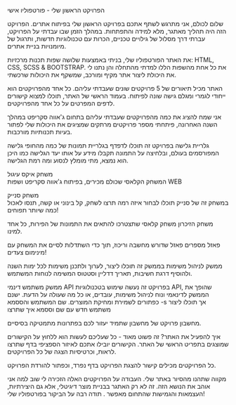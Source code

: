  הפרויקט הראשון שלי - פורטפוליו אישי

שלום לכולם, אני מתרגש לשתף אתכם בפרויקט הראשון שלי בפיתוח אתרים. הפרויקט הזה היה תהליך מאתגר, מלא למידה והתפתחות. במהלך הזמן שבו עבדתי על הפרויקט, עברתי דרך מסלול של גילויים טכניים, הכרות עם טכנולוגיות חדשות, ותרגול של מיומנויות בניית אתרים. 

את האתר הפורטפוליו שלי, בניתי באמצעות שלושה שפות תכנות מרכזיות: HTML, CSS, SCSS & BOOTSTRAP. את כל אחת מהשפות הללו למדתי מהתחלה והן נתנו לי את היכולת ליצור אתר מקיף ומורכב, שמשקף את היכולות שרכשתי.

האתר מכיל תיאורים של 5 פרויקטים שונים שעבדתי עליהם. כל אחד מהפרויקטים הוא ייחודי לגמרי ומגלם גישה שונה לפיתוח. בעמוד הראשי של האתר, תוכלו למצוא קישורים לדפים המפרטים על כל אחד מהפרויקטים. 

אני שמח להציג את כמה מהפרויקטים שעבדתי עליהם בתחום ג'אווה סקריפט במהלך השנה האחרונה, פיתחתי מספר פרויקטים מרתקים שמציגים את היכולות שלי לפתור בעיות תכנותיות מורכבות.

גלריית גלישה
בפרויקט זה תוכלו לדפדף בגלריית תמונות של כמה מהחופי גלישה המפורסמים בעולם, ובלחיצה על התמונה תקבלו מידע על אותו יעד הגלישה כמו היכן הוא נמצא, מתי מומלץ לנסוע ומה רמת הגלישה.

משחק איקס עיגול  
המשחק הקלאסי שכולם מכירים, בפיתוח ג'אווה סקריפט ושפות WEB

משחק סנייק  
במשחק זה של סנייק תוכלו לבחור איזה רמה תרצו לשחק, קל בינוני או קשה, תנסו לאכול כמה שיותר תפוחים!

משחק הזיכרון
משחק קלאסי שתצטרכו להתאים את התמונות של הפירות, כל אחד למינו.

פאזל מספרים
פאזל שדורש מחשבה וריכוז, תוך כדי השתדלות לסיים את המשחק עם מינימום צעדים!

ממשק לניהול משימות
בממשק זה תוכלו ליצור, לערוך ולתכנן משימות לכל ימות השנה ולהוסיף דרגת חשיבות, תאריך דדליין וסטטוס המשימה לנוחות המשתמש.

ממשק משתמש דינמי API
בפרויקט זה נעשה שימוש בטכנולוגיות API, שהופך את הממשק לדינאמי ונוח לניהול משימות, עובדים, או כל מה שעולה על הדעת.
ישנם כפתורים לשמירת ומחיקת המוצרים.
שם המשתמש והססמא -s
אך תוכלו ליצור משתמש חדש עם שם וססמא איך שתרצו

מחשבון
פרויקט של מחשבון שתמיד יעזור לכם בפתרונות מתמטיקה בסיסיים.

איך להפעיל את האתר? זה פשוט מאוד - כל שעליכם לעשות הוא ללחוץ על הקישורים שמוצגים בתפריט הראשי של האתר. הקישורים יובילו אתכם לאיזור הספציפי בדף שתרצו לראות, וכרטיסיות הצגה של כל הפרויקטים.

כל הפרויקטים מכילים קישור להצגת הפרויקט בדף נפרד, וכפתור להורדת הפרויקט.

מקווה שתהנו מהסיור באתר שלי. העבודה על הפרויקטים האלה הזכירה לי שוב למה אני אוהב את הנושא הזה. זה לא רק האתגר בבניית מוצר דיגיטלי, אלא גם היצירתיות, העצמאות והגמישות שהתחום מאפשר . תודה רבה על הביקור בפורטפוליו שלי!
